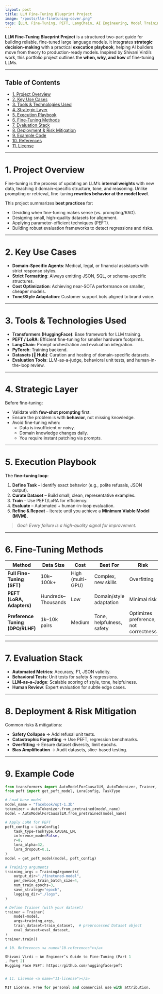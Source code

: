 ```yaml
---
layout: post
title: LLM Fine-Tuning Blueprint Project
image: "/posts/llm-finetuning-cover.png"
tags: [LLM, Fine-Tuning, PEFT, LangChain, AI Engineering, Model Training, Data Curation, Evaluation, Alignment, NLP]
---
```


**LLM Fine-Tuning Blueprint Project** is a structured two-part guide for building reliable, fine-tuned large language models. It integrates **strategic decision-making** with a practical **execution playbook**, helping AI builders move from theory to production-ready models. Inspired by Shivani Virdi’s work, this portfolio project outlines the **when, why, and how** of fine-tuning LLMs.

---

## Table of Contents

- [1. Project Overview](#1-project-overview)
- [2. Key Use Cases](#2-key-use-cases)
- [3. Tools & Technologies Used](#3-tools--technologies-used)
- [4. Strategic Layer](#4-strategic-layer)
- [5. Execution Playbook](#5-execution-playbook)
- [6. Fine-Tuning Methods](#6-fine-tuning-methods)
- [7. Evaluation Stack](#7-evaluation-stack)
- [8. Deployment & Risk Mitigation](#8-deployment--risk-mitigation)
- [9. Example Code](#9-example-code)
- [10. References](#10-references)
- [11. License](#11-license)

---

# 1. Project Overview <a name="1-project-overview"></a>

Fine-tuning is the process of updating an LLM’s **internal weights** with new data, teaching it domain-specific structure, tone, and reasoning. Unlike prompting or retrieval, fine-tuning **rewrites behavior at the model level**.  

This project summarizes **best practices** for:
- Deciding when fine-tuning makes sense (vs. prompting/RAG).
- Designing small, high-quality datasets for alignment.
- Applying parameter-efficient techniques (PEFT).
- Building robust evaluation frameworks to detect regressions and risks.

---

# 2. Key Use Cases <a name="2-key-use-cases"></a>

- **Domain-Specific Agents**: Medical, legal, or financial assistants with strict response styles.
- **Strict Formatting**: Always emitting JSON, SQL, or schema-specific structures.
- **Cost Optimization**: Achieving near-SOTA performance on smaller, cheaper models.
- **Tone/Style Adaptation**: Customer support bots aligned to brand voice.

---

# 3. Tools & Technologies Used <a name="3-tools--technologies-used"></a>

- **Transformers (HuggingFace)**: Base framework for LLM training.
- **PEFT / LoRA**: Efficient fine-tuning for smaller hardware footprints.
- **LangChain**: Prompt orchestration and evaluation integration.
- **PyTorch**: Training backend.
- **Datasets (🤗 Hub)**: Curation and hosting of domain-specific datasets.
- **Evaluation Tools**: LLM-as-a-judge, behavioral unit tests, and human-in-the-loop review.

---

# 4. Strategic Layer <a name="4-strategic-layer"></a>

Before fine-tuning:
- Validate with **few-shot prompting** first.
- Ensure the problem is with **behavior**, not missing knowledge.
- Avoid fine-tuning when:
  - Data is insufficient or noisy.
  - Domain knowledge changes daily.
  - You require instant patching via prompts.

---

# 5. Execution Playbook <a name="5-execution-playbook"></a>

The **fine-tuning loop**:
1. **Define Task** – Identify exact behavior (e.g., polite refusals, JSON output).
2. **Curate Dataset** – Build small, clean, representative examples.
3. **Train** – Use PEFT/LoRA for efficiency.
4. **Evaluate** – Automated + human-in-loop evaluation.
5. **Refine & Repeat** – Iterate until you achieve a **Minimum Viable Model (MVM)**.

> *Goal: Every failure is a high-quality signal for improvement.*

---

# 6. Fine-Tuning Methods <a name="6-fine-tuning-methods"></a>

| Method | Data Size | Cost | Best For | Risk |
|--------|-----------|------|----------|------|
| **Full Fine-Tuning (SFT)** | 10k–100k+ | High (multi-GPU) | Complex, new skills | Overfitting |
| **PEFT (LoRA, Adapters)** | Hundreds–Thousands | Low | Domain/style adaptation | Minimal risk |
| **Preference Tuning (DPO/RLHF)** | 1k–10k pairs | Medium | Tone, helpfulness, safety | Optimizes preference, not correctness |

---

# 7. Evaluation Stack <a name="7-evaluation-stack"></a>

- **Automated Metrics**: Accuracy, F1, JSON validity.
- **Behavioral Tests**: Unit tests for safety & regressions.
- **LLM-as-a-Judge**: Scalable scoring of style, tone, helpfulness.
- **Human Review**: Expert evaluation for subtle edge cases.

---

# 8. Deployment & Risk Mitigation <a name="8-deployment--risk-mitigation"></a>

Common risks & mitigations:
- **Safety Collapse** → Add refusal unit tests.
- **Catastrophic Forgetting** → Use PEFT, regression benchmarks.
- **Overfitting** → Ensure dataset diversity, limit epochs.
- **Bias Amplification** → Audit datasets, slice-based testing.

---

# 9. Example Code <a name="9-example-code"></a>

```python
from transformers import AutoModelForCausalLM, AutoTokenizer, Trainer, TrainingArguments
from peft import get_peft_model, LoraConfig, TaskType

# Load base model
model_name = "facebook/opt-1.3b"
tokenizer = AutoTokenizer.from_pretrained(model_name)
model = AutoModelForCausalLM.from_pretrained(model_name)

# Apply LoRA for PEFT
peft_config = LoraConfig(
    task_type=TaskType.CAUSAL_LM,
    inference_mode=False,
    r=8,
    lora_alpha=32,
    lora_dropout=0.1,
)
model = get_peft_model(model, peft_config)

# Training arguments
training_args = TrainingArguments(
    output_dir="./finetuned-model",
    per_device_train_batch_size=4,
    num_train_epochs=3,
    save_strategy="epoch",
    logging_dir="./logs",
)

# Define Trainer (with your dataset)
trainer = Trainer(
    model=model,
    args=training_args,
    train_dataset=train_dataset,  # preprocessed Dataset object
    eval_dataset=eval_dataset,
)
trainer.train()

# 10. References <a name="10-references"></a>

Shivani Virdi – An Engineer’s Guide to Fine-Tuning (Part 1
, Part 2)
Hugging Face PEFT: https://github.com/huggingface/peft


# 11. License <a name="11-license"></a>

MIT License. Free for personal and commercial use with attribution.
